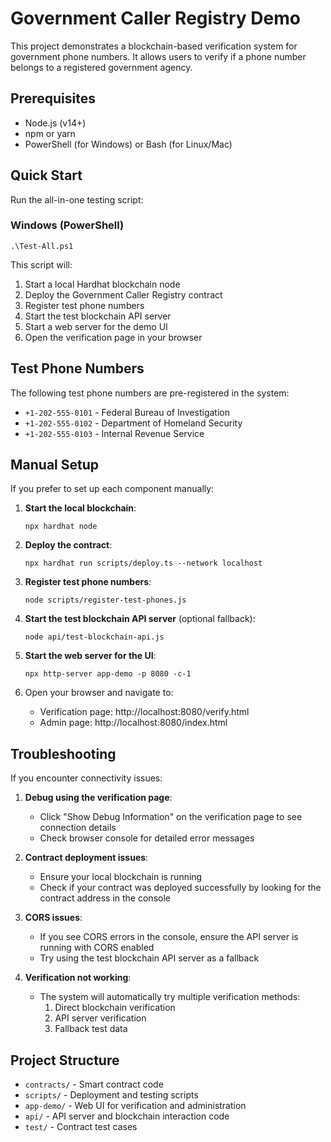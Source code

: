 # Government Caller Registry Demo

This project demonstrates a blockchain-based verification system for government phone numbers. It allows users to verify if a phone number belongs to a registered government agency.

## Prerequisites

- Node.js (v14+)
- npm or yarn
- PowerShell (for Windows) or Bash (for Linux/Mac)

## Quick Start

Run the all-in-one testing script:

### Windows (PowerShell)

```
.\Test-All.ps1
```

This script will:
1. Start a local Hardhat blockchain node
2. Deploy the Government Caller Registry contract
3. Register test phone numbers
4. Start the test blockchain API server
5. Start a web server for the demo UI
6. Open the verification page in your browser

## Test Phone Numbers

The following test phone numbers are pre-registered in the system:

- `+1-202-555-0101` - Federal Bureau of Investigation
- `+1-202-555-0102` - Department of Homeland Security
- `+1-202-555-0103` - Internal Revenue Service

## Manual Setup

If you prefer to set up each component manually:

1. **Start the local blockchain**:
   ```
   npx hardhat node
   ```

2. **Deploy the contract**:
   ```
   npx hardhat run scripts/deploy.ts --network localhost
   ```

3. **Register test phone numbers**:
   ```
   node scripts/register-test-phones.js
   ```

4. **Start the test blockchain API server** (optional fallback):
   ```
   node api/test-blockchain-api.js
   ```

5. **Start the web server for the UI**:
   ```
   npx http-server app-demo -p 8080 -c-1
   ```

6. Open your browser and navigate to:
   - Verification page: http://localhost:8080/verify.html
   - Admin page: http://localhost:8080/index.html

## Troubleshooting

If you encounter connectivity issues:

1. **Debug using the verification page**:
   - Click "Show Debug Information" on the verification page to see connection details
   - Check browser console for detailed error messages

2. **Contract deployment issues**:
   - Ensure your local blockchain is running
   - Check if your contract was deployed successfully by looking for the contract address in the console

3. **CORS issues**:
   - If you see CORS errors in the console, ensure the API server is running with CORS enabled
   - Try using the test blockchain API server as a fallback

4. **Verification not working**:
   - The system will automatically try multiple verification methods:
     1. Direct blockchain verification
     2. API server verification 
     3. Fallback test data

## Project Structure

- `contracts/` - Smart contract code
- `scripts/` - Deployment and testing scripts
- `app-demo/` - Web UI for verification and administration
- `api/` - API server and blockchain interaction code
- `test/` - Contract test cases
